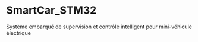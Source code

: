 # SmartCar_STM32
Système embarqué de supervision et contrôle intelligent pour mini-véhicule électrique
